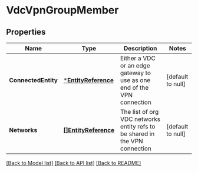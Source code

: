 # VdcVpnGroupMember

## Properties
Name | Type | Description | Notes
------------ | ------------- | ------------- | -------------
**ConnectedEntity** | [***EntityReference**](EntityReference.md) | Either a VDC or an edge gateway to use as one end of the VPN connection | [default to null]
**Networks** | [**[]EntityReference**](EntityReference.md) | The list of org VDC networks entity refs to be shared in the VPN connection | [default to null]

[[Back to Model list]](../README.md#documentation-for-models) [[Back to API list]](../README.md#documentation-for-api-endpoints) [[Back to README]](../README.md)


